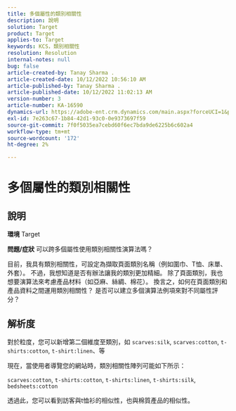 ```yaml
---
title: 多個屬性的類別相關性
description: 說明
solution: Target
product: Target
applies-to: Target
keywords: KCS，類別相關性
resolution: Resolution
internal-notes: null
bug: false
article-created-by: Tanay Sharma .
article-created-date: 10/12/2022 10:56:10 AM
article-published-by: Tanay Sharma .
article-published-date: 10/12/2022 11:02:13 AM
version-number: 3
article-number: KA-16590
dynamics-url: https://adobe-ent.crm.dynamics.com/main.aspx?forceUCI=1&pagetype=entityrecord&etn=knowledgearticle&id=3df49f79-1c4a-ed11-bba2-0022480868ff
exl-id: 7e263c67-1b84-42d1-93c0-0e9373697f59
source-git-commit: 7f0f5035ea7cebd60f6ec7bda9de6225b6c602a4
workflow-type: tm+mt
source-wordcount: '172'
ht-degree: 2%

---
```


# 多個屬性的類別相關性

## 說明

<b>環境</b>
Target


<b>問題/症狀</b>
可以跨多個屬性使用類別相關性演算法嗎？

目前，我具有類別相關性，可設定為擷取頁面類別名稱（例如圍巾、T恤、床單、外套）。 不過，我想知道是否有辦法讓我的類別更加精細。 除了頁面類別，我也想要演算法來考慮產品材料（如亞麻、絲綢、棉花）。 換言之，如何在頁面類別和產品資料之間運用類別相關性？ 是否可以建立多個演算法例項來對不同屬性評分？


## 解析度


對於粒度，您可以新增第二個維度至類別，如 `scarves:silk`, `scarves:cotton`, `t-shirts:cotton`, `t-shirt:linen`、等

現在，當使用者導覽您的網站時，類別相關性陣列可能如下所示：

`scarves:cotton`, `t-shirts:cotton`, `t-shirts:linen`, `t-shirts:silk`, `bedsheets:cotton`

透過此，您可以看到訪客與t恤衫的相似性，也與棉質產品的相似性。
